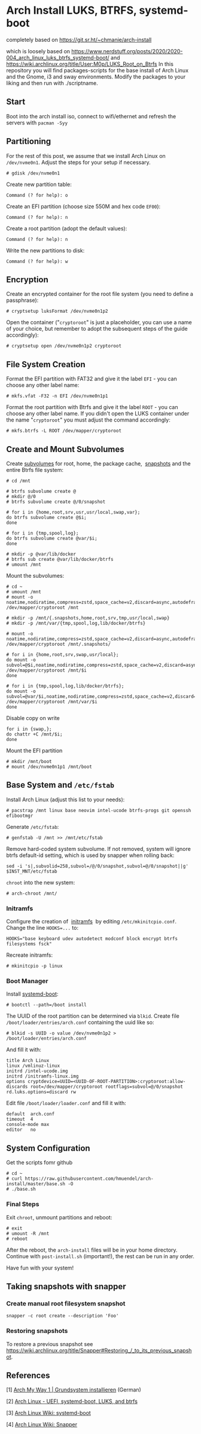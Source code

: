 # Arch Install LUKS, BTRFS, systemd-boot

completely based on https://git.sr.ht/~chmanie/arch-install

which is loosely based on 
https://www.nerdstuff.org/posts/2020/2020-004_arch_linux_luks_btrfs_systemd-boot/ 
and https://wiki.archlinux.org/title/User:M0p/LUKS_Root_on_Btrfs
In this repository you will find packages-scripts for the base install of Arch 
Linux and the Gnome, i3 and sway environments.
Modify the packages to your liking and then run with ./scriptname.

## Start

Boot into the arch install iso, connect to wifi/ethernet and refresh the servers 
with `pacman -Syy`

## Partitioning

For the rest of this post, we assume that we install Arch Linux on 
`/dev/nvme0n1`. Adjust the steps for your setup if necessary.

```
# gdisk /dev/nvme0n1
```

Create new partition table:

```
Command (? for help): o
```

Create an EFI partition (choose size 550M and hex code `EF00`):

```
Command (? for help): n
```

Create a root partition (adopt the default values):

```
Command (? for help): n
```

Write the new partitions to disk:

```
Command (? for help): w
```

## Encryption

Create an encrypted container for the root file system (you need to define a
passphrase):

```
# cryptsetup luksFormat /dev/nvme0n1p2
```

Open the container ("`cryptoroot`" is just a placeholder, you can use a name of 
your choice, but remember to adopt the subsequent steps of the guide accordingly):

```
# cryptsetup open /dev/nvme0n1p2 cryptoroot
```

## File System Creation

Format the EFI partition with FAT32 and give it the label `EFI` - you can 
choose any other label name:

```
# mkfs.vfat -F32 -n EFI /dev/nvme0n1p1
```

Format the root partition with Btrfs and give it the label `ROOT` - you can 
choose any other label name. If you didn't open the LUKS container under the 
name "`cryptoroot`" you must adjust the command accordingly:

```
# mkfs.btrfs -L ROOT /dev/mapper/cryptoroot

```

## Create and Mount Subvolumes

Create [subvolumes](https://wiki.archlinux.org/index.php/Btrfs#Subvolumes) for 
root, home, the package cache, 
[snapshots](https://wiki.archlinux.org/index.php/Btrfs#Snapshots) and the entire 
Btrfs file system:

```
# cd /mnt

# btrfs subvolume create @
# mkdir @/0
# btrfs subvolume create @/0/snapshot

# for i in {home,root,srv,usr,usr/local,swap,var};
do btrfs subvolume create @$i;
done

# for i in {tmp,spool,log};
do btrfs subvolume create @var/$i;
done

# mkdir -p @var/lib/docker
# btrfs sub create @var/lib/docker/btrfs
# umount /mnt

```

Mount the subvolumes:

```
# cd ~
# umount /mnt
# mount -o noatime,nodiratime,compress=zstd,space_cache=v2,discard=async,autodefrag,subvol=@/0/snapshot /dev/mapper/cryptoroot /mnt

# mkdir -p /mnt/{.snapshots,home,root,srv,tmp,usr/local,swap}
# mkdir -p /mnt/var/{tmp,spool,log,lib/docker/btrfs}

# mount -o noatime,nodiratime,compress=zstd,space_cache=v2,discard=async,autodefrag,subvol=@ /dev/mapper/cryptoroot /mnt/.snapshots/ 

# for i in {home,root,srv,swap,usr/local};
do mount -o subvol=@$i,noatime,nodiratime,compress=zstd,space_cache=v2,discard=async,autodefrag /dev/mapper/cryptoroot /mnt/$i
done

# for i in {tmp,spool,log,lib/docker/btrfs};
do mount -o subvol=@var/$i,noatime,nodiratime,compress=zstd,space_cache=v2,discard=async,autodefrag /dev/mapper/cryptoroot /mnt/var/$i 
done
```

Disable copy on write

```
for i in {swap,};
do chattr +C /mnt/$i;
done
```

Mount the EFI partition

```
# mkdir /mnt/boot
# mount /dev/nvme0n1p1 /mnt/boot
```

## Base System and `/etc/fstab`

Install Arch Linux (adjust this list to your needs):

```
# pacstrap /mnt linux base neovim intel-ucode btrfs-progs git openssh efibootmgr
```

Generate `/etc/fstab`:

```
# genfstab -U /mnt >> /mnt/etc/fstab
```

Remove hard-coded system subvolume. If not removed, system will ignore btrfs 
default-id setting, which is used by snapper when rolling back:

```
sed -i 's|,subvolid=258,subvol=/@/0/snapshot,subvol=@/0/snapshot||g' $INST_MNT/etc/fstab
```

`chroot` into the new system:

```
# arch-chroot /mnt/
```

### Initramfs

Configure the creation of 
[initramfs](https://wiki.archlinux.org/index.php/Arch_boot_process#initramfs) 
by editing `/etc/mkinitcpio.conf`. Change the line `HOOKS=...` to:

```
HOOKS="base keyboard udev autodetect modconf block encrypt btrfs filesystems fsck"
```

Recreate initramfs:

```
# mkinitcpio -p linux
```

### Boot Manager

Install [systemd-boot](https://wiki.archlinux.org/index.php/Systemd-boot):

```
# bootctl --path=/boot install
```

The UUID of the root partition can be determined via `blkid`. Create file 
`/boot/loader/entries/arch.conf` containing the uuid like so: 

```
# blkid -s UUID -o value /dev/nvme0n1p2 > /boot/loader/entries/arch.conf
```

And fill it with:

```
title Arch Linux
linux /vmlinuz-linux
initrd /intel-ucode.img
initrd /initramfs-linux.img
options cryptdevice=UUID=<UUID-OF-ROOT-PARTITION>:cryptoroot:allow-discards root=/dev/mapper/cryptoroot rootflags=subvol=@/0/snapshot rd.luks.options=discard rw
```

Edit file `/boot/loader/loader.conf` and fill it with:

```
default  arch.conf
timeout  4
console-mode max
editor   no
```

## System Configuration

Get the scripts fomr github
```
# cd ~
# curl https://raw.githubusercontent.com/hmuendel/arch-install/master/base.sh -O
# ./base.sh
```

### Final Steps

Exit `chroot`, unmount partitions and reboot:

```
# exit
# umount -R /mnt
# reboot
```

After the reboot, the `arch-install` files will be in your home directory. 
Continue with `post-install.sh` (important!), the rest can be run in any order.

Have fun with your system!

## Taking snapshots with snapper

### Create manual root filesystem snapshot

```
snapper -c root create --description 'Foo'
```

### Restoring snapshots

To restore a previous snapshot see 
https://wiki.archlinux.org/title/Snapper#Restoring_/_to_its_previous_snapshot.

## References

[1] [Arch My Way 1 | Grundsystem installieren](https://www.youtube.com/watch?v=oT7gs2CmsnQ) (German)

[2] [Arch Linux - UEFI, systemd-boot, LUKS, and btrfs](https://austinmorlan.com/posts/arch_linux_install/)

[3] [Arch Linux Wiki: systemd-boot](https://wiki.archlinux.org/index.php/systemd-boot)

[4] [Arch Linux Wiki: Snapper](https://wiki.archlinux.org/title/Snapper#Restoring_/_to_its_previous_snapshot)
